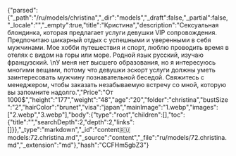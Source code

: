 {"parsed":{"_path":"/ru/models/christina","_dir":"models","_draft":false,"_partial":false,"_locale":"","_empty":true,"title":"Кристина","description":"Сексуальная блондинка, которая предлагает услуги девушки VIP сопровождения.  Предпочитаю шикарный отдых с успешными и уверенными в себя мужчинами.  Мое хобби путешествия и спорт, люблю проводить время в отелях с видом на горы или море. Родной язык русский, изучаю французский. \nУ меня нет высшего образования, но я интересуюсь многими вещами, потому что  девушки эскорт услуги должны уметь заинтересовать мужчину познавательной беседой.  Свяжитесь с менеджером, чтобы заказать незабываемую встречу со мной, которую вы запомните надолго.","Price":"От 1000$","height":"177","weight":"48","age":"20","folder":"christina","bustSize":"2","hairColor":"brunet","visa":"japan","mainImage":"1.webp","images":["2.webp","3.webp"],"body":{"type":"root","children":[],"toc":{"title":"","searchDepth":2,"depth":2,"links":[]}},"_type":"markdown","_id":"content:ru:models:72.christina.md","_source":"content","_file":"ru/models/72.christina.md","_extension":"md"},"hash":"CCFHm5gbZ3"}
